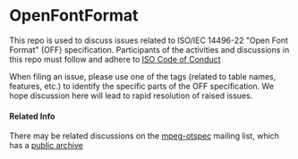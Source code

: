 # OpenFontFormat

This repo is used to discuss issues related to ISO/IEC 14496-22 "Open Font Format" (OFF) specification. Participants of the activities and discussions in this repo must follow and adhere to [ISO Code of Conduct](https://www.iso.org/files/live/sites/isoorg/files/store/en/PUB100397.pdf)

When filing an issue, please use one of the tags (related to table names, features, etc.) to identify the specific parts of the OFF specification. We hope discussion here will lead to rapid resolution of raised issues.

#### Related Info

There may be related discussions on the [mpeg-otspec](https://lists.aau.at/mailman/listinfo/mpeg-otspec) mailing list, which has a [public archive](https://lists.aau.at/pipermail/mpeg-otspec/)
